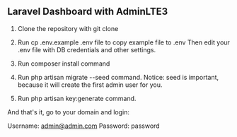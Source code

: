 ## Laravel Dashboard with AdminLTE3

1. Clone the repository with git clone

2. Run cp .env.example .env file to copy example file to .env
Then edit your .env file with DB credentials and other settings.

3. Run composer install command

4. Run php artisan migrate --seed command.
Notice: seed is important, because it will create the first admin user for you.

5. Run php artisan key:generate command.

And that's it, go to your domain and login:

Username:	admin@admin.com
Password:	password
